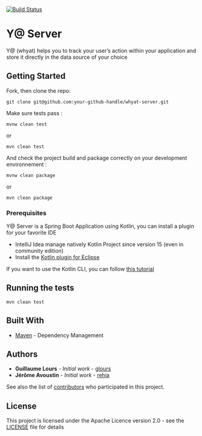[![Build Status](https://travis-ci.org/saagie/whyat-server.svg?branch=master)](https://travis-ci.org/saagie/whyat-server)
# Y@ Server

Y@ (whyat) helps you to track your user’s action within your application and store it directly in the data source of your choice

## Getting Started

Fork, then clone the repo: 
```
git clone git@github.com:your-github-handle/whyat-server.git
```

Make sure tests pass : 
```
mvnw clean test
```
or 
```
mvn clean test
```

And check the project build and package correctly on your development environnement : 
```
mvnw clean package
```
or
```
mvn clean package
```

### Prerequisites

Y@ Server is a Spring Boot Application using Kotlin, you can install a plugin for your favorite IDE

* IntelliJ Idea manage natively Kotlin Project since version 15 (even in community edition)
* Install the [Kotlin plugin for Eclipse](https://kotlinlang.org/docs/tutorials/getting-started-eclipse.html)

If you want to use the Kotlin CLI, you can follow [this tutorial](https://kotlinlang.org/docs/tutorials/command-line.html)


## Running the tests

```
mvn clean test
```

## Built With

* [Maven](https://maven.apache.org/) - Dependency Management 

## Authors

* **Guillaume Lours** - *Initial work* - [glours](https://github.com/glours)
* **Jérôme Avoustin** - *Initial work* - [rehia](https://github.com/rehia)

See also the list of [contributors](https://github.com/saagie/whyat-server/contributors) who participated in this project.

## License

This project is licensed under the Apache Licence version 2.0 - see the [LICENSE](LICENSE) file for details
